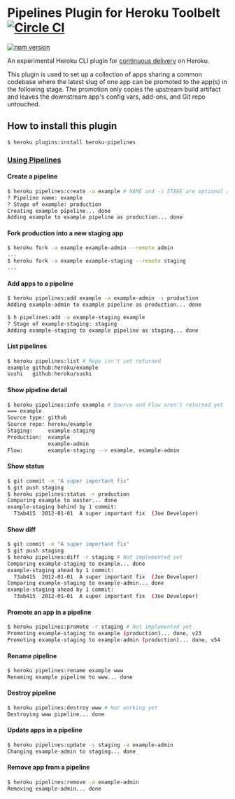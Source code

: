 # Pipelines Plugin for Heroku Toolbelt [![Circle CI](https://circleci.com/gh/heroku/heroku-pipelines/tree/master.svg?style=svg)](https://circleci.com/gh/heroku/heroku-pipelines/tree/master)

[![npm version](https://badge.fury.io/js/heroku-pipelines.svg)](http://badge.fury.io/js/heroku-pipelines)

An experimental Heroku CLI plugin for [continuous delivery](http://en.wikipedia.org/wiki/Continuous_delivery) on Heroku.

This plugin is used to set up a collection of apps sharing a common codebase where the latest slug of one app can be promoted to the app(s) in the following stage. The promotion only copies the upstream build artifact and leaves the downstream app's config vars, add-ons, and Git repo untouched.

## How to install this plugin

```
$ heroku plugins:install heroku-pipelines
```

### [Using Pipelines](https://devcenter.heroku.com/articles/pipelines)

#### Create a pipeline

```bash
$ heroku pipelines:create -a example # NAME and -s STAGE are optional and implied from app name
? Pipeline name: example
? Stage of example: production
Creating example pipeline... done
Adding example to example pipeline as production... done
```

#### Fork production into a new staging app

```bash
$ heroku fork -a example example-admin --remote admin
...
$ heroku fork -a example example-staging --remote staging
...
```

#### Add apps to a pipeline

```bash
$ heroku pipelines:add example -a example-admin -s production
Adding example-admin to example pipeline as production... done

$ h pipelines:add -a example-staging example
? Stage of example-staging: staging
Adding example-staging to example pipeline as staging... done
```

#### List pipelines

```bash
$ heroku pipelines:list # Repo isn't yet returned
example github:heroku/example
sushi   github:heroku/sushi
```

#### Show pipeline detail

```bash
$ heroku pipelines:info example # Source and Flow aren't returned yet
=== example
Source type: github
Source repo: heroku/example
Staging:     example-staging
Production:  example
             example-admin
Flow:        example-staging --> example, example-admin
```

#### Show status

```bash
$ git commit -m "A super important fix"
$ git push staging
$ heroku pipelines:status -r production
Comparing example to master... done
example-staging behind by 1 commit:
  73ab415  2012-01-01  A super important fix  (Joe Developer)
```

#### Show diff

```bash
$ git commit -m "A super important fix"
$ git push staging
$ heroku pipelines:diff -r staging # Not implemented yet
Comparing example-staging to example... done
example-staging ahead by 1 commit:
  73ab415  2012-01-01  A super important fix  (Joe Developer)
Comparing example-staging to example-admin... done
example-staging ahead by 1 commit:
  73ab415  2012-01-01  A super important fix  (Joe Developer)
```

#### Promote an app in a pipeline

```bash
$ heroku pipelines:promote -r staging # Not implemented yet
Promoting example-staging to example (production)... done, v23
Promoting example-staging to example-admin (production)... done, v54
```

#### Rename pipeline

```bash
$ heroku pipelines:rename example www
Renaming example pipeline to www... done
```

#### Destroy pipeline

```bash
$ heroku pipelines:destroy www # Not working yet
Destroying www pipeline... done
```

#### Update apps in a pipeline

```bash
$ heroku pipelines:update -s staging -a example-admin
Changing example-admin to staging... done
```

#### Remove app from a pipeline

```bash
$ heroku pipelines:remove -a example-admin
Removing example-admin... done
```
